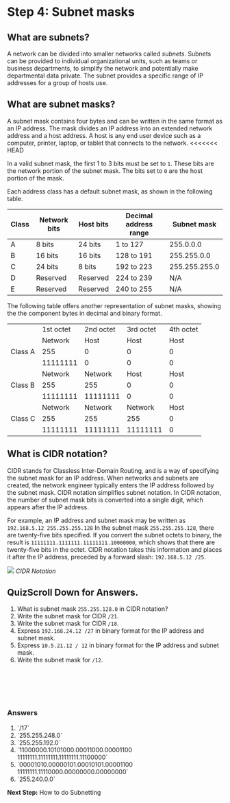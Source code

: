 # Step 4: Subnet masks

## What are subnets?

A network can be divided into smaller networks called *subnets*. Subnets can be provided to individual organizational units, such as teams or business departments, to simplify the network and potentially make departmental data private. The subnet provides a specific range of IP addresses for a group of hosts use.

## What are subnet masks?

A subnet mask contains four bytes and can be written in the same format as an IP address. The mask divides an IP address into an extended network address and a host address. A host is any end user device such as a computer, printer, laptop, or tablet that connects to the network.
<<<<<<< HEAD

In a valid subnet mask, the first 1 to 3 bits must be set to `1`. These bits are the network portion of the subnet mask. The bits set to `0` are the host portion of the mask.

Each address class has a default subnet mask, as shown in the following table.

| **Class** | **Network bits** | **Host bits** | **Decimal address range** | **Subnet mask** |
|-----------|------------------|---------------|---------------------------|-----------------|
| A         | 8 bits           | 24 bits       | 1 to 127                  | 255.0.0.0       |
| B         | 16 bits          | 16 bits       | 128 to 191                | 255.255.0.0     |
| C         | 24 bits          | 8 bits        | 192 to 223                | 255.255.255.0   |
| D         | Reserved         | Reserved      | 224 to 239                | N/A             |
| E         | Reserved         | Reserved      | 240 to 255                | N/A             |

The following table offers another representation of subnet masks, showing the the component bytes in decimal and binary format.

<table>
 <tr>
  <td>&nbsp;</td>
  <td>1st octet</td>
  <td>2nd octet</td>
  <td>3rd octet</td>
  <td>4th octet</td>
 </tr>
 <tr>
  <td rowspan=3 >Class A</td>
  <td>Network</td>
  <td>Host</td>
  <td>Host</td>
  <td>Host</td>
 </tr>
 <tr>
  <td>255</td>
  <td>0</td>
  <td>0</td>
  <td>0</td>
 </tr>
 <tr>
  <td>11111111</td>
  <td>0</td>
  <td>0</td>
  <td>0</td>
 </tr>
 <tr>
  <td rowspan=3 >Class B</td>
  <td>Network</td>
  <td>Network</td>
  <td>Host</td>
  <td>Host</td>
 </tr>
 <tr>
  <td>255</td>
  <td>255</td>
  <td>0</td>
  <td>0</td>
 </tr>
 <tr>
  <td>11111111</td>
  <td>11111111</td>
  <td>0</td>
  <td>0</td>
 </tr>
 <tr>
  <td rowspan=3 >Class C</td>
  <td>Network</td>
  <td>Network</td>
  <td>Network</td>
  <td>Host</td>
 </tr>
 <tr>
  <td>255</td>
  <td>255</td>
  <td>255</td>
  <td>0</td>
 </tr>
 <tr>
  <td>11111111</td>
  <td>11111111</td>
  <td>11111111</td>
  <td>0</td>
 </tr>
</table>

## What is CIDR notation?

CIDR stands for Classless Inter-Domain Routing, and is a way of specifying the subnet mask for an IP address. When networks and subnets are created, the network engineer typically enters the IP address followed by the subnet mask. CIDR notation simplifies subnet notation. In CIDR notation, the number of subnet mask bits is converted into a single digit, which appears after the IP address.

For example, an IP address and subnet mask may be written as `192.168.5.12 255.255.255.128` In the subnet mask `255.255.255.128`, there are twenty-five bits specified. If you convert the subnet octets to binary, the result is `11111111.1111111.11111111.10000000`, which shows that there are twenty-five bits in the octet. CIDR notation takes this information and places it after the IP address, preceded by a forward slash: `192.168.5.12 /25`.

![](/assets/images/cidr1.png)
*CIDR Notation*

## QuizScroll Down for Answers.
1. What is subnet mask `255.255.128.0` in CIDR notation?
2. Write the subnet mask for CIDR `/21`.
3. Write the subnet mask for CIDR `/18`.
4. Express `192.168.24.12 /27` in binary format for the IP address and subnet mask.
5. Express `10.5.21.12 / 12` in binary format for the IP address and subnet mask.
6. Write the subnet mask for `/12`.
<br/>
<br/>
<br/>
<br/>

### Answers
<ol>
<li>`/17`
<li>`255.255.248.0`
<li>`255.255.192.0`
<li>`11000000.10101000.00011000.00001100  11111111.11111111.11111111.11100000`
<li>`00001010.00000101.00010101.00001100  11111111.11110000.00000000.00000000`
<li>`255.240.0.0`
</ol>


**Next Step:**  How to do Subnetting
